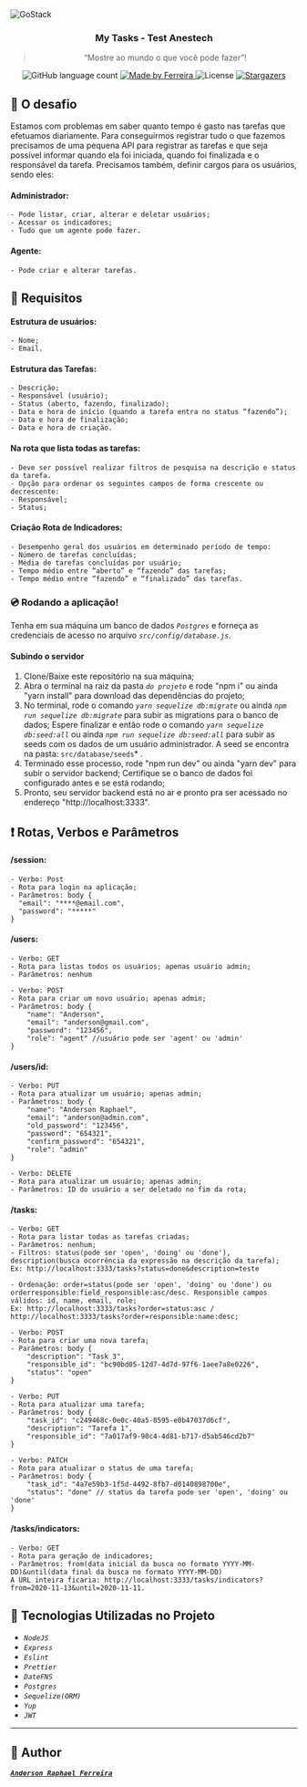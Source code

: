 <img alt="GoStack" src="https://d57439wlqx3vo.cloudfront.net/iblock/2af/2af8e1dd6ec3c55ed7829de81e3cf187/c433a6dc7c21d90eeeddc632b489428c.png" />

<h3 align="center">
  My Tasks - Test Anestech
</h3>

<blockquote align="center">“Mostre ao mundo o que você pode fazer”!</blockquote>

<p align="center">
  <img alt="GitHub language count" src="https://img.shields.io/github/languages/count/ferreirase/Anestech?color=%2304D361">

  <a href="https://www.linkedin.com/in/anderson-raphael-ferreira">
    <img alt="Made by Ferreira" src="https://img.shields.io/badge/made%20by-Ferreira-%2304D361">
  </a>

  <img alt="License" src="https://img.shields.io/badge/license-MIT-%2304D361">

  <a href="https://github.com/ferreirase/Anestech/stargazers">
    <img alt="Stargazers" src="https://img.shields.io/github/stars/ferreirase/Get-Recipes?style=social">
  </a>
</p>

## :rocket: O desafio

Estamos com problemas em saber quanto tempo é gasto nas tarefas que efetuamos diariamente. Para conseguirmos registrar tudo o que fazemos precisamos de uma pequena API para registrar as tarefas e que seja possível informar quando ela foi iniciada, quando foi finalizada e o responsável da tarefa. Precisamos também, definir cargos para os usuários, sendo eles:

#### Administrador: 
```
- Pode listar, criar, alterar e deletar usuários; 
- Acessar os indicadores; 
- Tudo que um agente pode fazer. 
```

#### Agente: 
```
- Pode criar e alterar tarefas.
```

## :page_facing_up: Requisitos

#### Estrutura de usuários:
```
- Nome;
- Email.
```

#### Estrutura das Tarefas:
```
- Descrição;
- Responsável (usuário);
- Status (aberto, fazendo, finalizado);
- Data e hora de início (quando a tarefa entra no status “fazendo”);
- Data e hora de finalização;
- Data e hora de criação.
```

#### Na rota que lista todas as tarefas:
```
- Deve ser possível realizar filtros de pesquisa na descrição e status da tarefa.
- Opção para ordenar os seguintes campos de forma crescente ou decrescente:
- Responsável;
- Status;
```

#### Criação Rota de Indicadores:
```
- Desempenho geral dos usuários em determinado período de tempo:
- Número de tarefas concluídas;
- Média de tarefas concluídas por usuário;
- Tempo médio entre “aberto” e “fazendo” das tarefas;
- Tempo médio entre “fazendo” e “finalizado” das tarefas.
```

### :cd: Rodando a aplicação!

Tenha em sua máquina um banco de dados *``` Postgres ```* e forneça as credenciais de acesso no arquivo *``` src/config/database.js ```*.
 
#### Subindo o servidor
  1. Clone/Baixe este repositório na sua máquina;
  2. Abra o terminal na raiz da pasta *``` do projeto ```* e rode "npm i" ou ainda "yarn install" para download das dependências do projeto;
  3. No terminal, rode o comando *``` yarn sequelize db:migrate ```* ou ainda *``` npm run sequelize db:migrate ```* para subir as migrations para o banco de       dados; Espere finalizar e então rode o comando *``` yarn sequelize db:seed:all ```* ou ainda  *``` npm run sequelize db:seed:all ```* para subir as seeds com os    dados de um usuário administrador. A seed se encontra na pasta: ``` src/database/seeds ```* .
  4. Terminado esse processo, rode "npm run dev" ou ainda "yarn dev" para subir o servidor backend; Certifique se o banco de dados foi configurado antes e se está rodando;
  5. Pronto, seu servidor backend está no ar e pronto pra ser acessado no endereço "http://localhost:3333". 
  

## :heavy_exclamation_mark: Rotas, Verbos e Parâmetros

#### /session:
```
- Verbo: Post
- Rota para login na aplicação;
- Parâmetros: body {
  "email": "****@email.com", 
  "password": "*****"
}
```

#### /users:
```
- Verbo: GET
- Rota para listas todos os usuários; apenas usuário admin;
- Parâmetros: nenhum
```

```
- Verbo: POST
- Rota para criar um novo usuário; apenas admin;
- Parâmetros: body {
	"name": "Anderson", 
	"email": "anderson@gmail.com", 
	"password": "123456", 
	"role": "agent" //usuário pode ser 'agent' ou 'admin'
}
```

#### /users/id:
```
- Verbo: PUT
- Rota para atualizar um usuário; apenas admin;
- Parâmetros: body {
	"name": "Anderson Raphael", 
	"email": "anderson@admin.com", 
	"old_password": "123456", 
	"password": "654321", 
	"confirm_password": "654321", 
	"role": "admin"
}
```

```
- Verbo: DELETE
- Rota para atualizar um usuário; apenas admin;
- Parâmetros: ID do usuário a ser deletado no fim da rota;
```


#### /tasks:
```
- Verbo: GET
- Rota para listar todas as tarefas criadas; 
- Parâmetros: nenhum;
- Filtros: status(pode ser 'open', 'doing' ou 'done'), description(busca ocorrência da expressão na descrição da tarefa);
Ex: http://localhost:3333/tasks?status=done&description=teste

- Ordenação: order=status(pode ser 'open', 'doing' ou 'done') ou orderresponsible:field_responsible:asc/desc. Responsible campos válidos: id, name, email, role; 
Ex: http://localhost:3333/tasks?order=status:asc / http://localhost:3333/tasks?order=responsible:name:desc;
```


```
- Verbo: POST
- Rota para criar uma nova tarefa; 
- Parâmetros: body {
	"description": "Task 3", 
	"responsible_id": "bc90bd05-12d7-4d7d-97f6-1aee7a8e0226",  
	"status": "open"
}
```

```
- Verbo: PUT
- Rota para atualizar uma tarefa; 
- Parâmetros: body {
	"task_id": "c249468c-0e0c-40a5-8595-e0b47037d6cf", 
	"description": "Tarefa 1", 
	"responsible_id": "7a017af9-90c4-4d81-b717-d5ab546cd2b7"
}
```

```
- Verbo: PATCH
- Rota para atualizar o status de uma tarefa; 
- Parâmetros: body {
	"task_id": "4a7e59b3-1f5d-4492-8fb7-d0140898700e", 
	"status": "done" // status da tarefa pode ser 'open', 'doing' ou 'done'
}
```

#### /tasks/indicators:
```
- Verbo: GET
- Rota para geração de indicadores;
- Parâmetros: from(data inicial da busca no formato YYYY-MM-DD)&until(data final da busca no formato YYYY-MM-DD)
A URL inteira ficaria: http://localhost:3333/tasks/indicators?from=2020-11-13&until=2020-11-11.
```

## :memo: Tecnologias Utilizadas no Projeto

- *``` NodeJS ```*
- *``` Express ```*
- *``` Eslint ```*
- *``` Prettier ```*
- *``` DateFNS ```*
- *``` Postgres ```*
- *``` Sequelize(ORM) ```*
- *``` Yup ```*
- *``` JWT ```*

---

## :man: Author
[**_```Anderson Raphael Ferreira```_**](https://www.linkedin.com/in/anderson-raphael-ferreira/)

